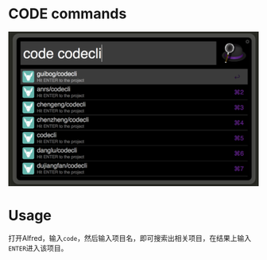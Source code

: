 # CODE commands

![](Screenshot.png)

# Usage

打开Alfred，输入`code`，然后输入项目名，即可搜索出相关项目，在结果上输入`ENTER`进入该项目。